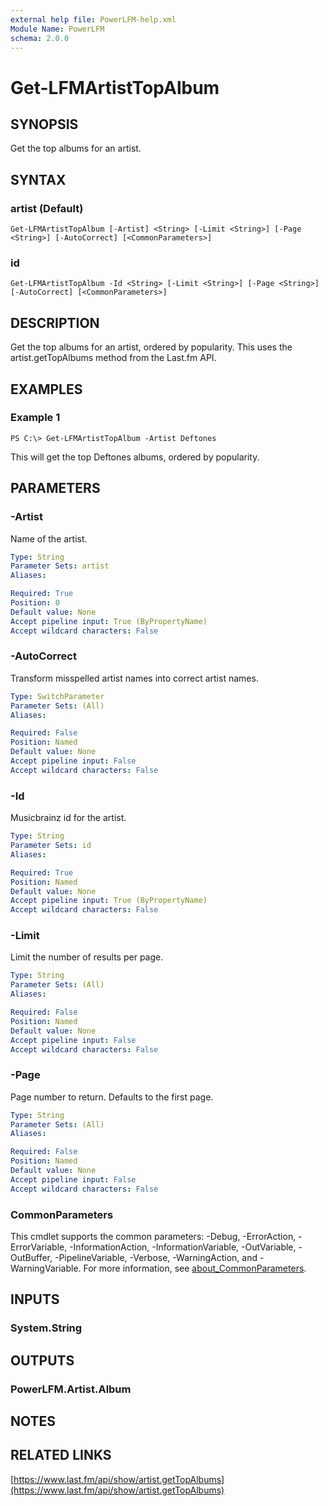 ```yaml
---
external help file: PowerLFM-help.xml
Module Name: PowerLFM
schema: 2.0.0
---
```


# Get-LFMArtistTopAlbum

## SYNOPSIS

Get the top albums for an artist.

## SYNTAX

### artist \(Default\)

```text
Get-LFMArtistTopAlbum [-Artist] <String> [-Limit <String>] [-Page <String>] [-AutoCorrect] [<CommonParameters>]
```

### id

```text
Get-LFMArtistTopAlbum -Id <String> [-Limit <String>] [-Page <String>] [-AutoCorrect] [<CommonParameters>]
```

## DESCRIPTION

Get the top albums for an artist, ordered by popularity. This uses the artist.getTopAlbums method from the Last.fm API.

## EXAMPLES

### Example 1

```text
PS C:\> Get-LFMArtistTopAlbum -Artist Deftones
```

This will get the top Deftones albums, ordered by popularity.

## PARAMETERS

### -Artist

Name of the artist.

```yaml
Type: String
Parameter Sets: artist
Aliases:

Required: True
Position: 0
Default value: None
Accept pipeline input: True (ByPropertyName)
Accept wildcard characters: False
```

### -AutoCorrect

Transform misspelled artist names into correct artist names.

```yaml
Type: SwitchParameter
Parameter Sets: (All)
Aliases:

Required: False
Position: Named
Default value: None
Accept pipeline input: False
Accept wildcard characters: False
```

### -Id

Musicbrainz id for the artist.

```yaml
Type: String
Parameter Sets: id
Aliases:

Required: True
Position: Named
Default value: None
Accept pipeline input: True (ByPropertyName)
Accept wildcard characters: False
```

### -Limit

Limit the number of results per page.

```yaml
Type: String
Parameter Sets: (All)
Aliases:

Required: False
Position: Named
Default value: None
Accept pipeline input: False
Accept wildcard characters: False
```

### -Page

Page number to return. Defaults to the first page.

```yaml
Type: String
Parameter Sets: (All)
Aliases:

Required: False
Position: Named
Default value: None
Accept pipeline input: False
Accept wildcard characters: False
```

### CommonParameters

This cmdlet supports the common parameters: -Debug, -ErrorAction, -ErrorVariable, -InformationAction, -InformationVariable, -OutVariable, -OutBuffer, -PipelineVariable, -Verbose, -WarningAction, and -WarningVariable. For more information, see [about\_CommonParameters](http://go.microsoft.com/fwlink/?LinkID=113216).

## INPUTS

### System.String

## OUTPUTS

### PowerLFM.Artist.Album

## NOTES

## RELATED LINKS

[https://www.last.fm/api/show/artist.getTopAlbums](https://www.last.fm/api/show/artist.getTopAlbums)

